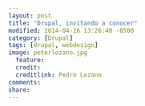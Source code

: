 ```yaml
---
layout: post
title: "Drupal, invitando a conocer"
modified: 2014-04-16 13:26:40 -0500
category: [Drupal]
tags: [drupal, webdesign]
image: peterlozano.jpg
  feature: 
  credit: 
  creditlink: Pedro Lozano
comments: 
share: 
---
```

